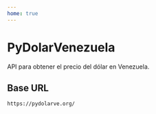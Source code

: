 ```yaml
---
home: true
---
```


# PyDolarVenezuela

API para obtener el precio del dólar en Venezuela.

## Base URL

```
https://pydolarve.org/
```
